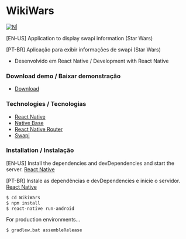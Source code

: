 # WikiWars

[![N|](https://avatars0.githubusercontent.com/u/30927368?s=40&v=4)](https://facebook.com/luizeduardo28)

[EN-US] Application to display swapi information (Star Wars)

[PT-BR] Aplicação para exibir informações de swapi (Star Wars)

  - Desenvolvido em React Native / Development with React Native

### Download demo / Baixar demonstração

* [Download](https://drive.google.com/file/d/1Qm_V34R-G7lvvv0uAHJjJmJMaHNebIEE/view) 

### Technologies / Tecnologias

* [React Native](https://facebook.github.io/react-native/) 
* [Native Base](https://nativebase.io) 
* [React Native Router](https://github.com/aksonov/react-native-router-flux)
* [Swapi](https://swapi.co/)

### Installation / Instalação

[EN-US] Install the dependencies and devDependencies and start the server. [React Native](https://facebook.github.io/react-native/docs/getting-started) 

[PT-BR] Instale as dependências e devDependencies e inicie o servidor. [React Native](https://facebook.github.io/react-native/docs/getting-started) 


```sh
$ cd WikiWars
$ npm install
$ react-native run-android
```

For production environments...

```sh
$ gradlew.bat assembleRelease
```
